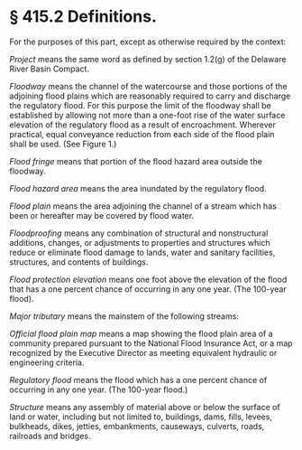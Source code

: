# § 415.2   Definitions.

For the purposes of this part, except as otherwise required by the context: 


*Project* means the same word as defined by section 1.2(g) of the Delaware River Basin Compact. 


*Floodway* means the channel of the watercourse and those portions of the adjoining flood plains which are reasonably required to carry and discharge the regulatory flood. For this purpose the limit of the floodway shall be established by allowing not more than a one-foot rise of the water surface elevation of the regulatory flood as a result of encroachment. Wherever practical, equal conveyance reduction from each side of the flood plain shall be used. (See Figure 1.) 


*Flood fringe* means that portion of the flood hazard area outside the floodway. 


*Flood hazard area* means the area inundated by the regulatory flood. 


*Flood plain* means the area adjoining the channel of a stream which has been or hereafter may be covered by flood water. 


*Floodproofing* means any combination of structural and nonstructural additions, changes, or adjustments to properties and structures which reduce or eliminate flood damage to lands, water and sanitary facilities, structures, and contents of buildings. 


*Flood protection elevation* means one foot above the elevation of the flood that has a one percent chance of occurring in any one year. (The 100-year flood). 


*Major tributary* means the mainstem of the following streams: 


*Official flood plain map* means a map showing the flood plain area of a community prepared pursuant to the National Flood Insurance Act, or a map recognized by the Executive Director as meeting equivalent hydraulic or engineering criteria. 


*Regulatory flood* means the flood which has a one percent chance of occurring in any one year. (The 100-year flood.) 


*Structure* means any assembly of material above or below the surface of land or water, including but not limited to, buildings, dams, fills, levees, bulkheads, dikes, jetties, embankments, causeways, culverts, roads, railroads and bridges. 




